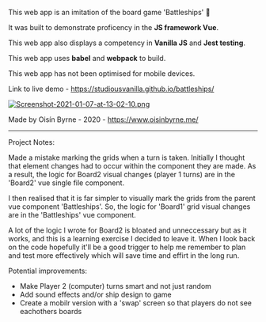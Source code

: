 This web app is an imitation of the board game 'Battleships' :ship:

It was built to demonstrate proficency in the **JS framework Vue**.

This web app also displays a competency in **Vanilla JS** and **Jest testing**.

This web app uses **babel** and **webpack** to build.

This web app has not been optimised for mobile devices.

Link to live demo - https://studiousvanilla.github.io/battleships/

[![Screenshot-2021-01-07-at-13-02-10.png](https://i.postimg.cc/d0KB98GD/Screenshot-2021-01-07-at-13-02-10.png)](https://postimg.cc/hXpTDQyq)

Made by Oisín Byrne - 2020 - https://www.oisinbyrne.me/

************

Project Notes:

Made a mistake marking the grids when a turn is taken. 
Initially I thought that element changes had to occur within the component they are made. As a result, the logic for Board2 visual changes (player 1 turns) are in the 'Board2' vue single file component.

I then realised that it is far simpler to visually mark the grids from the parent vue component 'Battleships'. So, the logic for 'Board1' grid visual changes are in the 'Battleships' vue component.
 
A lot of the logic I wrote for Board2 is bloated and unneccessary but as it works, and this is a learning exercise I decided to leave it. When I look back on the code hopefully it'll be a good trigger to help me remember to plan and test more effectively which will save time and effirt in the long run.

Potential improvements:

- Make Player 2 (computer) turns smart and not just random
- Add sound effects and/or ship design to game
- Create a mobilr version with a 'swap' screen so that players do not see eachothers boards
